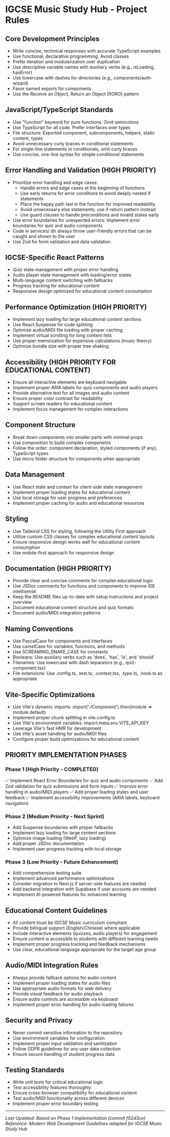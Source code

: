 # IGCSE Music Study Hub - Project Rules

## Core Development Principles

- Write concise, technical responses with accurate TypeScript examples
- Use functional, declarative programming. Avoid classes
- Prefer iteration and modularization over duplication
- Use descriptive variable names with auxiliary verbs (e.g., isLoading, hasError)
- Use lowercase with dashes for directories (e.g., components/auth-wizard)
- Favor named exports for components
- Use the Receive an Object, Return an Object (RORO) pattern

## JavaScript/TypeScript Standards

- Use "function" keyword for pure functions. Omit semicolons
- Use TypeScript for all code. Prefer interfaces over types
- File structure: Exported component, subcomponents, helpers, static content, types
- Avoid unnecessary curly braces in conditional statements
- For single-line statements in conditionals, omit curly braces
- Use concise, one-line syntax for simple conditional statements

## Error Handling and Validation (HIGH PRIORITY)

- Prioritize error handling and edge cases:
  - Handle errors and edge cases at the beginning of functions
  - Use early returns for error conditions to avoid deeply nested if statements
  - Place the happy path last in the function for improved readability
  - Avoid unnecessary else statements; use if-return pattern instead
  - Use guard clauses to handle preconditions and invalid states early
- Use error boundaries for unexpected errors: Implement error boundaries for quiz and audio components
- Code in services/ dir always throw user-friendly errors that can be caught and shown to the user
- Use Zod for form validation and data validation

## IGCSE-Specific React Patterns

- Quiz state management with proper error handling
- Audio player state management with loading/error states
- Multi-language content switching with fallbacks
- Progress tracking for educational content
- Responsive design optimized for educational content consumption

## Performance Optimization (HIGH PRIORITY)

- Implement lazy loading for large educational content sections
- Use React.Suspense for code splitting
- Optimize audio/MIDI file loading with proper caching
- Implement virtual scrolling for long content lists
- Use proper memoization for expensive calculations (music theory)
- Optimize bundle size with proper tree shaking

## Accessibility (HIGH PRIORITY FOR EDUCATIONAL CONTENT)

- Ensure all interactive elements are keyboard navigable
- Implement proper ARIA labels for quiz components and audio players
- Provide alternative text for all images and audio content
- Ensure proper color contrast for readability
- Support screen readers for educational content
- Implement focus management for complex interactions

## Component Structure

- Break down components into smaller parts with minimal props
- Use composition to build complex components
- Follow the order: component declaration, styled components (if any), TypeScript types
- Use micro folder structure for components when appropriate

## Data Management

- Use React state and context for client-side state management
- Implement proper loading states for educational content
- Use local storage for user progress and preferences
- Implement proper caching for audio and educational resources

## Styling

- Use Tailwind CSS for styling, following the Utility First approach
- Utilize custom CSS classes for complex educational content layouts
- Ensure responsive design works well for educational content consumption
- Use mobile-first approach for responsive design

## Documentation (HIGH PRIORITY)

- Provide clear and concise comments for complex educational logic
- Use JSDoc comments for functions and components to improve IDE intellisense
- Keep the README files up-to-date with setup instructions and project overview
- Document educational content structure and quiz formats
- Document audio/MIDI integration patterns

## Naming Conventions

- Use PascalCase for components and interfaces
- Use camelCase for variables, functions, and methods
- Use SCREAMING_SNAKE_CASE for constants
- Booleans: Use auxiliary verbs such as 'does', 'has', 'is', and 'should'
- Filenames: Use lowercase with dash separators (e.g., quiz-component.tsx)
- File extensions: Use .config.ts, .test.ts, .context.tsx, .type.ts, .hook.ts as appropriate

## Vite-Specific Optimizations

- Use Vite's dynamic imports: import('./Component').then(module => module.default)
- Implement proper chunk splitting in vite.config.ts
- Use Vite's environment variables: import.meta.env.VITE_API_KEY
- Leverage Vite's fast HMR for development
- Use Vite's asset handling for audio/MIDI files
- Configure proper build optimizations for educational content

## PRIORITY IMPLEMENTATION PHASES

### Phase 1 (High Priority - COMPLETED)
✅ Implement React Error Boundaries for quiz and audio components
✅ Add Zod validation for quiz submissions and form inputs
✅ Improve error handling in audio/MIDI players
✅ Add proper loading states and user feedback
✅ Implement accessibility improvements (ARIA labels, keyboard navigation)

### Phase 2 (Medium Priority - Next Sprint)
- Add Suspense boundaries with proper fallbacks
- Implement lazy loading for large content sections
- Optimize image loading (WebP, lazy loading)
- Add proper JSDoc documentation
- Implement user progress tracking with local storage

### Phase 3 (Low Priority - Future Enhancement)
- Add comprehensive testing suite
- Implement advanced performance optimizations
- Consider migration to Next.js if server-side features are needed
- Add backend integration with Supabase if user accounts are needed
- Implement AI-powered features for enhanced learning

## Educational Content Guidelines

- All content must be IGCSE Music curriculum compliant
- Provide bilingual support (English/Chinese) where applicable
- Include interactive elements (quizzes, audio players) for engagement
- Ensure content is accessible to students with different learning needs
- Implement proper progress tracking and feedback mechanisms
- Use clear, educational language appropriate for the target age group

## Audio/MIDI Integration Rules

- Always provide fallback options for audio content
- Implement proper loading states for audio files
- Use appropriate audio formats for web delivery
- Provide visual feedback for audio playback
- Ensure audio controls are accessible via keyboard
- Implement proper error handling for audio loading failures

## Security and Privacy

- Never commit sensitive information to the repository
- Use environment variables for configuration
- Implement proper input validation and sanitization
- Follow GDPR guidelines for any user data collection
- Ensure secure handling of student progress data

## Testing Standards

- Write unit tests for critical educational logic
- Test accessibility features thoroughly
- Ensure cross-browser compatibility for educational content
- Test audio/MIDI functionality across different devices
- Implement proper error boundary testing

---

*Last Updated: Based on Phase 1 implementation (commit f52d3ce)*
*Reference: Modern Web Development Guidelines adapted for IGCSE Music Study Hub*